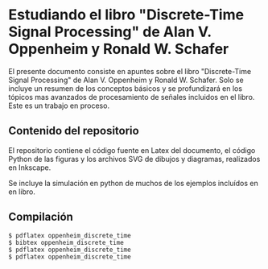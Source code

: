 # Estudiando el libro "Discrete-Time Signal Processing"  de Alan V. Oppenheim y Ronald W. Schafer

El presente documento consiste en apuntes sobre el libro "Discrete-Time Signal Processing" de Alan V. Oppenheim y Ronald W. Schafer. Solo se incluye un resumen de los conceptos básicos y se profundizará en los tópicos mas avanzados de procesamiento de señales incluidos en el libro. Este es un trabajo en proceso.

## Contenido del repositorio

El repositorio contiene el código fuente en Latex del documento, el código Python de las figuras y los archivos SVG de dibujos y diagramas, realizados en Inkscape.

Se incluye la simulación en python de muchos de los ejemplos incluídos en en libro.

## Compilación

```
$ pdflatex oppenheim_discrete_time
$ bibtex oppenheim_discrete_time
$ pdflatex oppenheim_discrete_time
$ pdflatex oppenheim_discrete_time
```
